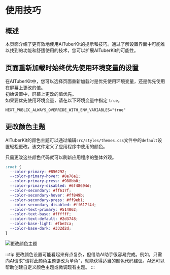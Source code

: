 # 使用技巧

## 概述

本页面介绍了更有效地使用AITuberKit的提示和技巧。通过了解设置界面中可能难以找到的功能和舒适使用的技术，您可以扩展AITuberKit的可能性。

## 页面重新加载时始终优先使用环境变量的设置

在AITuberKit中，您可以选择页面重新加载时是优先使用环境变量，还是优先使用在屏幕上更改的值。<br>
初始设置中，屏幕上更改的值优先。<br>
如果要优先使用环境变量，请在以下环境变量中指定 `true`。

```
NEXT_PUBLIC_ALWAYS_OVERRIDE_WITH_ENV_VARIABLES="true"
```

## 更改颜色主题

AITuberKit的颜色主题可以通过编辑`src/styles/themes.css`文件中的`default`设置轻松更改。该文件定义了应用程序中使用的颜色。

只需更改这些颜色代码就可以刷新应用程序的整体外观。

```css
:root {
  --color-primary: #856292;
  --color-primary-hover: #8e76a1;
  --color-primary-press: #988bb0;
  --color-primary-disabled: #6f48694d;
  --color-secondary: #ff617f;
  --color-secondary-hover: #ff849b;
  --color-secondary-press: #ff9eb1;
  --color-secondary-disabled: #ff617f4d;
  --color-text-primary: #514062;
  --color-text-base: #ffffff;
  --color-text-default: #2d3748;
  --color-base-light: #fbe2ca;
  --color-base-dark: #332d2d;
}
```

![更改颜色主题](/images/usage-tips_lfsd4.png)

:::tip
更改颜色设置可能看起来有点复杂，但借助AI助手很容易完成。例如，只需向AI请求"请将此颜色主题更改为单色"，就能获得适当的颜色代码建议。AI还可以帮助创建自定义颜色主题或微调现有主题。
:::
